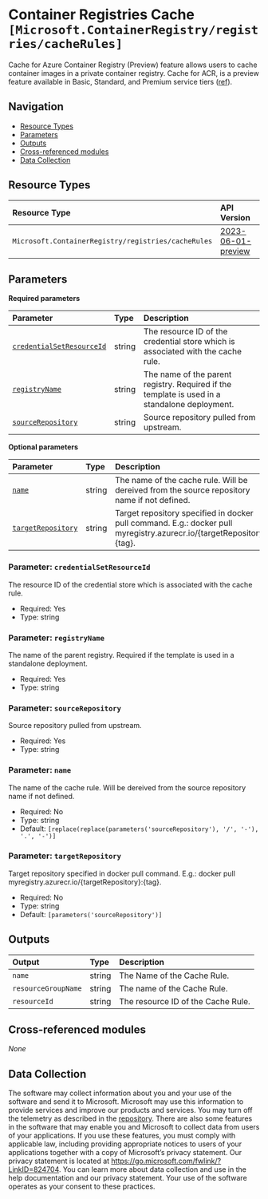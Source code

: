 # Container Registries Cache `[Microsoft.ContainerRegistry/registries/cacheRules]`

Cache for Azure Container Registry (Preview) feature allows users to cache container images in a private container registry. Cache for ACR, is a preview feature available in Basic, Standard, and Premium service tiers ([ref](https://learn.microsoft.com/en-us/azure/container-registry/tutorial-registry-cache)).

## Navigation

- [Resource Types](#Resource-Types)
- [Parameters](#Parameters)
- [Outputs](#Outputs)
- [Cross-referenced modules](#Cross-referenced-modules)
- [Data Collection](#Data-Collection)

## Resource Types

| Resource Type | API Version |
| :-- | :-- |
| `Microsoft.ContainerRegistry/registries/cacheRules` | [2023-06-01-preview](https://learn.microsoft.com/en-us/azure/templates/Microsoft.ContainerRegistry/registries/cacheRules) |

## Parameters

**Required parameters**

| Parameter | Type | Description |
| :-- | :-- | :-- |
| [`credentialSetResourceId`](#parameter-credentialsetresourceid) | string | The resource ID of the credential store which is associated with the cache rule. |
| [`registryName`](#parameter-registryname) | string | The name of the parent registry. Required if the template is used in a standalone deployment. |
| [`sourceRepository`](#parameter-sourcerepository) | string | Source repository pulled from upstream. |

**Optional parameters**

| Parameter | Type | Description |
| :-- | :-- | :-- |
| [`name`](#parameter-name) | string | The name of the cache rule. Will be dereived from the source repository name if not defined. |
| [`targetRepository`](#parameter-targetrepository) | string | Target repository specified in docker pull command. E.g.: docker pull myregistry.azurecr.io/{targetRepository}:{tag}. |

### Parameter: `credentialSetResourceId`

The resource ID of the credential store which is associated with the cache rule.

- Required: Yes
- Type: string

### Parameter: `registryName`

The name of the parent registry. Required if the template is used in a standalone deployment.

- Required: Yes
- Type: string

### Parameter: `sourceRepository`

Source repository pulled from upstream.

- Required: Yes
- Type: string

### Parameter: `name`

The name of the cache rule. Will be dereived from the source repository name if not defined.

- Required: No
- Type: string
- Default: `[replace(replace(parameters('sourceRepository'), '/', '-'), '.', '-')]`

### Parameter: `targetRepository`

Target repository specified in docker pull command. E.g.: docker pull myregistry.azurecr.io/{targetRepository}:{tag}.

- Required: No
- Type: string
- Default: `[parameters('sourceRepository')]`


## Outputs

| Output | Type | Description |
| :-- | :-- | :-- |
| `name` | string | The Name of the Cache Rule. |
| `resourceGroupName` | string | The name of the Cache Rule. |
| `resourceId` | string | The resource ID of the Cache Rule. |

## Cross-referenced modules

_None_

## Data Collection

The software may collect information about you and your use of the software and send it to Microsoft. Microsoft may use this information to provide services and improve our products and services. You may turn off the telemetry as described in the [repository](https://aka.ms/avm/telemetry). There are also some features in the software that may enable you and Microsoft to collect data from users of your applications. If you use these features, you must comply with applicable law, including providing appropriate notices to users of your applications together with a copy of Microsoft’s privacy statement. Our privacy statement is located at <https://go.microsoft.com/fwlink/?LinkID=824704>. You can learn more about data collection and use in the help documentation and our privacy statement. Your use of the software operates as your consent to these practices.
